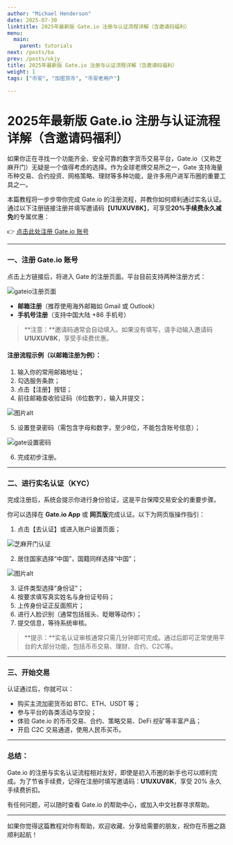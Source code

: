 ```yaml
---
author: "Michael Henderson"
date: 2025-07-30
linktitle: 2025年最新版 Gate.io 注册与认证流程详解（含邀请码福利）
menu:
  main:
    parent: tutorials
next: /posts/ba
prev: /posts/okjy
title: 2025年最新版 Gate.io 注册与认证流程详解（含邀请码福利）
weight: 1
tags: ["币安", "加密货币", "币安老用户"]

---
```


# 2025年最新版 Gate.io 注册与认证流程详解（含邀请码福利）

如果你正在寻找一个功能齐全、安全可靠的数字货币交易平台，Gate.io（又称芝麻开门）无疑是一个值得考虑的选择。作为全球老牌交易所之一，Gate 支持海量币种交易、合约投资、网格策略、理财等多种功能，是许多用户进军币圈的重要工具之一。

本篇教程将一步步带你完成 Gate.io 的注册流程，并教你如何顺利通过实名认证。通过以下注册链接注册并填写邀请码【**U1UXUV8K**】，可享受**20%手续费永久减免**的专属优惠：

👉 [点击此处注册 Gate.io 账号](https://www.gate.io/signup/U1UXUV8K?ref_type=103)

---

### 一、注册 Gate.io 账号

点击上方链接后，将进入 Gate 的注册页面。平台目前支持两种注册方式：

![gateio注册页面](https://i.mji.rip/2025/07/30/57179b0a9dfb2f5cea8afc703e8e5a78.png "gateio注册页面")

* **邮箱注册**（推荐使用海外邮箱如 Gmail 或 Outlook）
* **手机号注册**（支持中国大陆 +86 手机号）

> \*\*注意：\*\*邀请码通常会自动填入。如果没有填写，请手动输入邀请码 **U1UXUV8K**，享受手续费优惠。

#### 注册流程示例（以邮箱注册为例）：

1. 输入你的常用邮箱地址；
2. 勾选服务条款；
3. 点击【注册】按钮；
4. 前往邮箱查收验证码（6位数字），输入并提交；

![图片alt](https://i.mji.rip/2025/07/30/8cb60e130fe830e2b3a5143dc91541f4.jpeg "图片title")

5. 设置登录密码（需包含字母和数字，至少8位，不能包含账号信息）；

![gate设置密码](https://i.mji.rip/2025/07/30/35b341dc3fd08107c6d9fe54684a9ef9.jpeg "gate设置密码")

6. 完成初步注册。

---

### 二、进行实名认证（KYC）

完成注册后，系统会提示你进行身份验证，这是平台保障交易安全的重要步骤。

你可以选择在 **Gate.io App** 或 **网页版**完成认证。以下为网页版操作指引：

1. 点击【去认证】或进入账户设置页面；

![芝麻开门认证](https://i.mji.rip/2025/07/30/b424f0c24dd9e2bfc2e9c37a1a7f3ccf.jpeg "芝麻开门认证")

2. 居住国家选择“中国”，国籍同样选择“中国”；

![图片alt](https://i.mji.rip/2025/07/30/61b50cdd17fc27094cf32a9b28f0eea5.jpeg "图片title")

3. 证件类型选择“身份证”；
4. 按要求填写真实姓名与身份证号码；
5. 上传身份证正反面照片；
6. 进行人脸识别（通常包括摇头、眨眼等动作）；
7. 提交信息，等待系统审核。

> \*\*提示：\*\*实名认证审核通常只需几分钟即可完成。通过后即可正常使用平台的大部分功能，包括币币交易、理财、合约、C2C等。

---

### 三、开始交易

认证通过后，你就可以：

* 购买主流加密货币如 BTC、ETH、USDT 等；
* 参与平台的各类活动与空投；
* 体验 Gate.io 的币币交易、合约、策略交易、DeFi 挖矿等丰富产品；
* 开启 C2C 交易通道，使用人民币买币。

---

### 总结：

Gate.io 的注册与实名认证流程相对友好，即使是初入币圈的新手也可以顺利完成。为了节省手续费，记得在注册时填写邀请码：**U1UXUV8K**，享受 20% 永久手续费折扣。

有任何问题，可以随时查看 Gate.io 的帮助中心，或加入中文社群寻求帮助。

---

如果你觉得这篇教程对你有帮助，欢迎收藏、分享给需要的朋友，祝你在币圈之路顺利起航！

